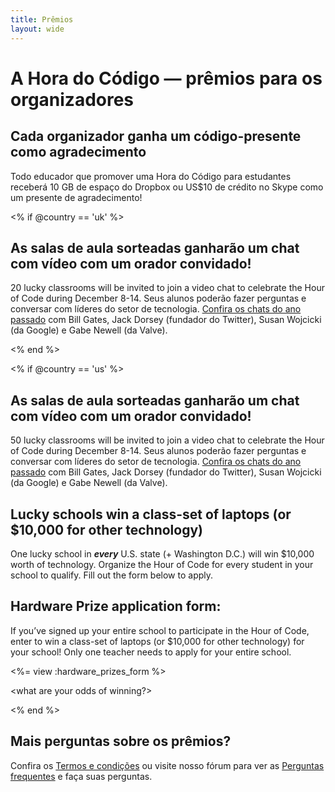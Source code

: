 ```yaml
---
title: Prêmios 
layout: wide
---
```


# A Hora do Código — prêmios para os organizadores

## Cada organizador ganha um código-presente como agradecimento

Todo educador que promover uma Hora do Código para estudantes receberá 10 GB de espaço do Dropbox ou US$10 de crédito no Skype como um presente de agradecimento!

<% if @country == 'uk' %>

## As salas de aula sorteadas ganharão um chat com vídeo com um orador convidado!

20 lucky classrooms will be invited to join a video chat to celebrate the Hour of Code during December 8-14. Seus alunos poderão fazer perguntas e conversar com líderes do setor de tecnologia. [Confira os chats do ano passado](http://www.youtube.com/playlist?list=PLzdnOPI1iJNckJ81gRpJe5mR7imAHDl9a) com Bill Gates, Jack Dorsey (fundador do Twitter), Susan Wojcicki (da Google) e Gabe Newell (da Valve).

<% end %>

<% if @country == 'us' %>

## As salas de aula sorteadas ganharão um chat com vídeo com um orador convidado!

50 lucky classrooms will be invited to join a video chat to celebrate the Hour of Code during December 8-14. Seus alunos poderão fazer perguntas e conversar com líderes do setor de tecnologia. [Confira os chats do ano passado](http://www.youtube.com/playlist?list=PLzdnOPI1iJNckJ81gRpJe5mR7imAHDl9a) com Bill Gates, Jack Dorsey (fundador do Twitter), Susan Wojcicki (da Google) e Gabe Newell (da Valve).

## Lucky schools win a class-set of laptops (or $10,000 for other technology)

One lucky school in ***every*** U.S. state (+ Washington D.C.) will win $10,000 worth of technology. Organize the Hour of Code for every student in your school to qualify. Fill out the form below to apply.

## Hardware Prize application form:

If you’ve signed up your entire school to participate in the Hour of Code, enter to win a class-set of laptops (or $10,000 for other technology) for your school! Only one teacher needs to apply for your entire school.

<%= view :hardware_prizes_form %>

<what are your odds of winning?>

<see a list of all schools signed up for the hour code in your state. one public k-12 school every u.s. state will win class-set laptops.>

<% end %>

## Mais perguntas sobre os prêmios?

Confira os [Termos e condições](/prizes-terms) ou visite nosso fórum para ver as [Perguntas frequentes](http://hourofcode.com/#faq) e faça suas perguntas.